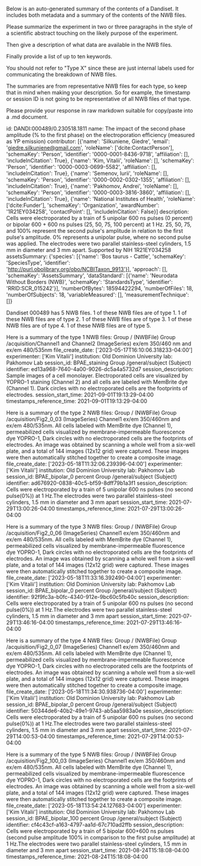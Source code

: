 
Below is an auto-generated summary of the contents of a Dandiset. It includes both metadata and a summary of the contents of the NWB files.

Please summarize the experiment in two or three paragraphs in the style of a scientific abstract touching on the likely purpose of the experiment.

Then give a description of what data are available in the NWB files.

Finally provide a list of up to ten keywords.

You should not refer to "Type X" since these are just internal labels used for communicating the breakdown of NWB files.

The summaries are from representative NWB files for each type, so keep that in mind when making your description. So for example, the timestamp or session ID is not going to be representative of all NWB files of that type.

Please provide your response in raw markdown suitable for copy/paste into a .md document.


id: DANDI:000489/0.230518.1811
name: The impact of the second phase amplitude (% to the first phase) on the electroporation efficiency (measured as YP emission)
contributor: [{'name': 'Silkuniene, Giedre', 'email': 'giedre.silkuniene@gmail.com', 'roleName': ['dcite:ContactPerson'], 'schemaKey': 'Person', 'identifier': '0000-0001-8436-9718', 'affiliation': [], 'includeInCitation': True}, {'name': 'Kim, Vitalii', 'roleName': [], 'schemaKey': 'Person', 'identifier': '0000-0003-0699-5582', 'affiliation': [], 'includeInCitation': True}, {'name': 'Semenov, Iurii', 'roleName': [], 'schemaKey': 'Person', 'identifier': '0000-0002-0302-1355', 'affiliation': [], 'includeInCitation': True}, {'name': 'Pakhomov, Andrei', 'roleName': [], 'schemaKey': 'Person', 'identifier': '0000-0003-3816-3860', 'affiliation': [], 'includeInCitation': True}, {'name': 'National Institutes of Health', 'roleName': ['dcite:Funder'], 'schemaKey': 'Organization', 'awardNumber': '1R21EY034258', 'contactPoint': [], 'includeInCitation': False}]
description: Cells were electroporated by a train of 5 unipolar 600 ns pulses (0 percent) or bipolar 600 + 600 ns pulses (25, 50, 75, 100 percent) at 1 Hz. 25, 50, 75, and 100% represent the second pulse's amplitude in relation to the first pulse's amplitude. 0% represents a unipolar pulse, where no second pulse was applied. The electrodes were two parallel stainless-steel cylinders, 1.5 mm in diameter and 3 mm apart. Supported by NIH 1R21EY034258
assetsSummary: {'species': [{'name': 'Bos taurus - Cattle', 'schemaKey': 'SpeciesType', 'identifier': 'http://purl.obolibrary.org/obo/NCBITaxon_9913'}], 'approach': [], 'schemaKey': 'AssetsSummary', 'dataStandard': [{'name': 'Neurodata Without Borders (NWB)', 'schemaKey': 'StandardsType', 'identifier': 'RRID:SCR_015242'}], 'numberOfBytes': 18594422294, 'numberOfFiles': 18, 'numberOfSubjects': 18, 'variableMeasured': [], 'measurementTechnique': []}

Dandiset 000489 has 5 NWB files.
1 of these NWB files are of type 1.
1 of these NWB files are of type 2.
1 of these NWB files are of type 3.
1 of these NWB files are of type 4.
1 of these NWB files are of type 5.


Here is a summary of the type 1 NWB files:
  Group / (NWBFile) 
  Group /acquisition/Channel1 and Channel2 (ImageSeries) ex/em 350/460 nm and ex/em 480/535nm
  file_create_date: ['2023-05-17T16:10:06.318233-04:00']
  experimenter: ['Kim Vitalii']
  institution: Old Dominion University
  lab: Pakhomov Lab
  session_id: BPAE_staining
  Group /general/subject (Subject) 
  identifier: ed13a968-7640-4a00-9026-dc5a4a5732d7
  session_description: Sample images of a cell monolayer. Electroporated cells are visualized by YOPRO-1 staining (Channel 2) and all cells are labeled with MemBrite dye (Channel 1). Dark circles with no electroporated cells are the footprints of electrodes.
  session_start_time: 2021-09-01T19:13:29-04:00
  timestamps_reference_time: 2021-09-01T19:13:29-04:00


Here is a summary of the type 2 NWB files:
  Group / (NWBFile) 
  Group /acquisition/Fig2_0_03 (ImageSeries) Channel1 ex/em 350/460nm and ex/em 480/535nm. All cells labeled with MemBrite dye (Channel 1), permeabilized cells visualized by membrane-impermeable fluorescence dye YOPRO-1, Dark circles with no electroporated cells are the footprints of electrodes. An image was obtained by scanning a whole well from a six-well plate, and a total of 144 images (12x12 grid) were captured. These images were then automatically stitched together to create a composite image.
  file_create_date: ['2023-05-18T11:32:06.239396-04:00']
  experimenter: ['Kim Vitalii']
  institution: Old Dominion University
  lab: Pakhomov Lab
  session_id: BPAE_bipolar_0 percent
  Group /general/subject (Subject) 
  identifier: ad676920-0838-40c5-bf59-8dff79b1a3f1
  session_description: Cells were electroporated by a train of 5 unipolar 600 ns pulses (no second pulse(0%)) at 1 Hz.The electrodes were two parallel stainless-steel cylinders, 1.5 mm in diameter and 3 mm apart
  session_start_time: 2021-07-29T13:00:26-04:00
  timestamps_reference_time: 2021-07-29T13:00:26-04:00


Here is a summary of the type 3 NWB files:
  Group / (NWBFile) 
  Group /acquisition/Fig2_0_06 (ImageSeries) Channel1 ex/em 350/460nm and ex/em 480/535nm. All cells labeled with MemBrite dye (Channel 1), permeabilized cells visualized by membrane-impermeable fluorescence dye YOPRO-1, Dark circles with no electroporated cells are the footprints of electrodes. An image was obtained by scanning a whole well from a six-well plate, and a total of 144 images (12x12 grid) were captured. These images were then automatically stitched together to create a composite image.
  file_create_date: ['2023-05-18T11:33:16.392490-04:00']
  experimenter: ['Kim Vitalii']
  institution: Old Dominion University
  lab: Pakhomov Lab
  session_id: BPAE_bipolar_0 percent
  Group /general/subject (Subject) 
  identifier: 92f9fc3a-b0fc-4340-912e-9bc60c5fb40c
  session_description: Cells were electroporated by a train of 5 unipolar 600 ns pulses (no second pulse(0%)) at 1 Hz.The electrodes were two parallel stainless-steel cylinders, 1.5 mm in diameter and 3 mm apart
  session_start_time: 2021-07-29T13:46:16-04:00
  timestamps_reference_time: 2021-07-29T13:46:16-04:00


Here is a summary of the type 4 NWB files:
  Group / (NWBFile) 
  Group /acquisition/Fig2_0_07 (ImageSeries) Channel1 ex/em 350/460nm and ex/em 480/535nm. All cells labeled with MemBrite dye (Channel 1), permeabilized cells visualized by membrane-impermeable fluorescence dye YOPRO-1, Dark circles with no electroporated cells are the footprints of electrodes. An image was obtained by scanning a whole well from a six-well plate, and a total of 144 images (12x12 grid) were captured. These images were then automatically stitched together to create a composite image.
  file_create_date: ['2023-05-18T11:34:30.938736-04:00']
  experimenter: ['Kim Vitalii']
  institution: Old Dominion University
  lab: Pakhomov Lab
  session_id: BPAE_bipolar_0 percent
  Group /general/subject (Subject) 
  identifier: 50344de6-40b2-49e1-9743-ab5aa5983a0e
  session_description: Cells were electroporated by a train of 5 unipolar 600 ns pulses (no second pulse(0%)) at 1 Hz.The electrodes were two parallel stainless-steel cylinders, 1.5 mm in diameter and 3 mm apart
  session_start_time: 2021-07-29T14:00:53-04:00
  timestamps_reference_time: 2021-07-29T14:00:53-04:00


Here is a summary of the type 5 NWB files:
  Group / (NWBFile) 
  Group /acquisition/Fig2_100_03 (ImageSeries) Channel1 ex/em 350/460nm and ex/em 480/535nm. All cells labeled with MemBrite dye (Channel 1), permeabilized cells visualized by membrane-impermeable fluorescence dye YOPRO-1, Dark circles with no electroporated cells are the footprints of electrodes. An image was obtained by scanning a whole well from a six-well plate, and a total of 144 images (12x12 grid) were captured. These images were then automatically stitched together to create a composite image.
  file_create_date: ['2023-05-18T13:54:24.127683-04:00']
  experimenter: ['Kim Vitalii']
  institution: Old Dominion University
  lab: Pakhomov Lab
  session_id: BPAE_bipolar_100 percent
  Group /general/subject (Subject) 
  identifier: cf4c43cf-a163-4797-aa1d-67c710ad2ffb
  session_description: Cells were electroporated by a train of 5 bipolar 600+600 ns pulses (second pulse amplitude 100% in comparison to the first pulse amplitude) at 1 Hz.The electrodes were two parallel stainless-steel cylinders, 1.5 mm in diameter and 3 mm apart
  session_start_time: 2021-08-24T15:18:08-04:00
  timestamps_reference_time: 2021-08-24T15:18:08-04:00
